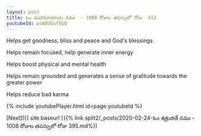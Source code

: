```yaml
---
layout: post
title: ఓం మహామాయాయ నమః  - 1008 రోజుల తపస్సులో రోజు  412
youtubeId: pcW8UGuf5GQ
---
```

 
 
Helps get goodness, bliss and peace and God's blessings
 
Helps remain focused, help generate inner energy 
 
Helps boost physical and mental health 
 
Helps remain grounded and generates a sense of gratitude towards the greater power 
 
Helps reduce bad karma
 
 
 
 


{% include youtubePlayer.html id=page.youtubeId %}
 
[Next]({{ site.baseurl }}{% link  split2/_posts/2020-02-24-ఓం శత్రుజితే నమః  - 1008 రోజుల తపస్సులో రోజు  395.md%})
 
